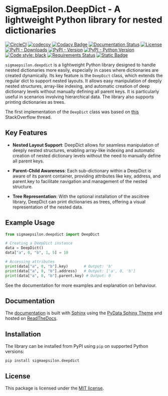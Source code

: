 # **SigmaEpsilon.DeepDict** - A lightweight Python library for nested dictionaries

[![CircleCI](https://dl.circleci.com/status-badge/img/gh/sigma-epsilon/sigmaepsilon.deepdict/tree/main.svg?style=shield)](https://dl.circleci.com/status-badge/redirect/gh/sigma-epsilon/sigmaepsilon.deepdict/tree/main)
[![codecov](https://codecov.io/gh/sigma-epsilon/sigmaepsilon.deepdict/graph/badge.svg?token=7JKJ3HHSX3)](https://codecov.io/gh/sigma-epsilon/sigmaepsilon.deepdict)
[![Codacy Badge](https://app.codacy.com/project/badge/Grade/077f95d06b9d4ee88395d5c088e4496a)](https://app.codacy.com/gh/sigma-epsilon/sigmaepsilon.deepdict/dashboard?utm_source=gh&utm_medium=referral&utm_content=&utm_campaign=Badge_grade)
[![Documentation Status](https://readthedocs.org/projects/sigmaepsilondeepdict/badge/?version=latest)](https://sigmaepsilondeepdict.readthedocs.io/en/latest/?badge=latest)
[![License](https://img.shields.io/badge/License-MIT-yellow.svg)](https://opensource.org/licenses/MIT)
[![PyPI - Downloads](https://img.shields.io/pypi/dm/sigmaepsilon.deepdict)](https://pypi.org/project/sigmaepsilon.deepdict)
[![PyPI - Version](https://img.shields.io/pypi/v/sigmaepsilon.deepdict)](https://pypi.org/project/sigmaepsilon.deepdict)
[![PyPI - Python Version](https://img.shields.io/pypi/pyversions/sigmaepsilon.deepdict)](https://www.python.org)
[![Code style: black](https://img.shields.io/badge/code%20style-black-000000.svg)](https://github.com/psf/black)
[![Requirements Status](https://dependency-dash.repo-helper.uk/github/sigma-epsilon/sigmaepsilon.deepdict/badge.svg)](https://dependency-dash.repo-helper.uk/github/sigma-epsilon/sigmaepsilon.deepdict)
[![Static Badge](https://img.shields.io/badge/versioning-semver-orange)](https://semver.org/)

`sigmaepsilon.deepdict` is a lightweight Python library designed to handle nested dictionaries more easily, especially in cases where dictionaries are created dynamically. Its key feature is the `DeepDict` class, which extends the regular dict to support nested layouts. It allows easy manipulation of deeply nested structures, array-like indexing, and automatic creation of deep dictionary levels without manually defining all parent keys. It is particularly useful in scenarios involving hierarchical data. The library also supports printing dictionaries as trees.

The first implementation of the `DeepDict` class was based on [this](http://stackoverflow.com/a/6190500/562769) StackOverflow thread.

## Key Features

- **Nested Layout Support**: DeepDict allows for seamless manipulation of deeply nested structures, enabling array-like indexing and automatic creation of nested dictionary levels without the need to manually define all parent keys.

- **Parent-Child Awareness**: Each sub-dictionary within a DeepDict is aware of its parent container, providing attributes like key, address, and parent.key to facilitate navigation and management of the nested structure.

- **Tree Representation**: With the optional installation of the asciitree library, DeepDict can print dictionaries as trees, offering a visual representation of the nested data.

## Example Usage

```python
from sigmaepsilon.deepdict import DeepDict

# Creating a DeepDict instance
data = DeepDict()
data["a", 0, "b", 1, 5] = 10

# Accessing attributes
print(data["a", 0, "b"].key)       # Output: 'b'
print(data["a", 0, "b"].address)   # Output: ['a', 0, 'b']
print(data["a", 0, "b"].parent.key) # Output: 0

```

See the documentation for more examples and explanation on behaviour.

## **Documentation**

The [documentation](https://sigmaepsilondeepdict.readthedocs.io/en/latest/) is built with [Sphinx](https://www.sphinx-doc.org/en/master/) using the [PyData Sphinx Theme](https://pydata-sphinx-theme.readthedocs.io/en/stable/index.html) and hosted on [ReadTheDocs](https://readthedocs.org/).

## **Installation**

The library can be installed from PyPI using `pip` on supported Python versions:

```console
pip install sigmaepsilon.deepdict
```

## **License**

This package is licensed under the [MIT license](LICENSE.txt).
